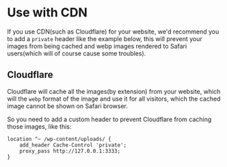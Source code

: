 # Use with CDN

If you use CDN(such as Cloudflare) for your website, we'd recommend you to add a `private` header like the example below, this will prevent your images from being cached and webp images rendered to Safari users(which will of course cause some troubles).

## Cloudflare

Cloudflare will cache all the images(by extension) from your website, which will the `webp` format of the image and use it for all visitors, which the cached image cannot be shown on Safari browser.

So you need to add a custom header to prevent Cloudflare from caching those images, like this:

```
location ^~ /wp-content/uploads/ {
    add_header Cache-Control 'private';
    proxy_pass http://127.0.0.1:3333;
}
```
